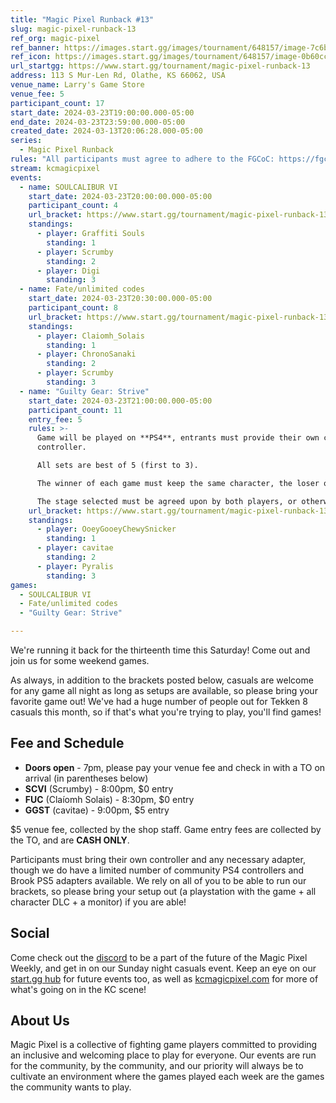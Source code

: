```yaml
---
title: "Magic Pixel Runback #13"
slug: magic-pixel-runback-13
ref_org: magic-pixel
ref_banner: https://images.start.gg/images/tournament/648157/image-7c6bb35b947204cdc3a5f9ea85eec443.png?ehk=C%2FScgykeX0v2je2pnLumbGlhIhajng7pwP2WbBdPXMc%3D&ehkOptimized=UbvXURaA8so4s5cqK9fGD1bgbTeIWgu0%2B2JdFiYMavk%3D
ref_icon: https://images.start.gg/images/tournament/648157/image-0b60cc256115680fd62a5668e1482acf.png?ehk=9jAK04utzeDkY7RJX9jEA1yHfVtH14DD3yP5Tlh14mU%3D&ehkOptimized=HX%2F40lkwytugbza%2FopIYNTHOX%2FBdwynRZUe9Ql9HvAg%3D
url_startgg: https://www.start.gg/tournament/magic-pixel-runback-13
address: 113 S Mur-Len Rd, Olathe, KS 66062, USA
venue_name: Larry's Game Store
venue_fee: 5
participant_count: 17
start_date: 2024-03-23T19:00:00.000-05:00
end_date: 2024-03-23T23:59:00.000-05:00
created_date: 2024-03-13T20:06:28.000-05:00
series:
  - Magic Pixel Runback
rules: "All participants must agree to adhere to the FGCoC: https://fgcoc.com/"
stream: kcmagicpixel
events:
  - name: SOULCALIBUR VI
    start_date: 2024-03-23T20:00:00.000-05:00
    participant_count: 4
    url_bracket: https://www.start.gg/tournament/magic-pixel-runback-13/events/soulcalibur-vi/brackets/1608802/2405524
    standings:
      - player: Graffiti Souls
        standing: 1
      - player: Scrumby
        standing: 2
      - player: Digi
        standing: 3
  - name: Fate/unlimited codes
    start_date: 2024-03-23T20:30:00.000-05:00
    participant_count: 8
    url_bracket: https://www.start.gg/tournament/magic-pixel-runback-13/events/fate-unlimited-codes/brackets/1608807/2405529
    standings:
      - player: Claiomh_Solais
        standing: 1
      - player: ChronoSanaki
        standing: 2
      - player: Scrumby
        standing: 3
  - name: "Guilty Gear: Strive"
    start_date: 2024-03-23T21:00:00.000-05:00
    participant_count: 11
    entry_fee: 5
    rules: >-
      Game will be played on **PS4**, entrants must provide their own compatible
      controller.  

      All sets are best of 5 (first to 3).  

      The winner of each game must keep the same character, the loser of that game may switch characters.  

      The stage selected must be agreed upon by both players, or otherwise selected at random.
    url_bracket: https://www.start.gg/tournament/magic-pixel-runback-13/events/guilty-gear-strive/brackets/1608801/2405523
    standings:
      - player: OoeyGooeyChewySnicker
        standing: 1
      - player: cavitae
        standing: 2
      - player: Pyralis
        standing: 3
games:
  - SOULCALIBUR VI
  - Fate/unlimited codes
  - "Guilty Gear: Strive"

---
```


We're running it back for the thirteenth time this Saturday! Come out and join us for some weekend games.

As always, in addition to the brackets posted below, casuals are welcome for any game all night as long as setups are available, so please bring your favorite game out! We've had a huge number of people out for Tekken 8 casuals this month, so if that's what you're trying to play, you'll find games!

## Fee and Schedule

- **Doors open** - 7pm, please pay your venue fee and check in with a TO on arrival (in parentheses below)
- **SCVI** (Scrumby) - 8:00pm, $0 entry
- **FUC** (Claíomh Solais) - 8:30pm, $0 entry
- **GGST** (cavitae) - 9:00pm, $5 entry

$5 venue fee, collected by the shop staff. Game entry fees are collected by the TO, and are **CASH ONLY**. 

Participants must bring their own controller and any necessary adapter, though we do have a limited number of community PS4 controllers and Brook PS5 adapters available. We rely on all of you to be able to run our brackets, so please bring your setup out (a playstation with the game + all character DLC + a monitor) if you are able!  

## Social
Come check out the [discord](https://discord.gg/jkmn6CVrrQ) to be a part of the future of the Magic Pixel Weekly, and get in on our Sunday night casuals event. Keep an eye on our [start.gg hub](https://www.start.gg/hub/magic-pixel) for future events too, as well as [kcmagicpixel.com](https://kcmagicpixel.com) for more of what's going on in the KC scene!

## About Us

Magic Pixel is a collective of fighting game players committed to providing an inclusive and welcoming place to play for everyone. Our events are run for the community, by the community, and our priority will always be to cultivate an environment where the games played each week are the games the community wants to play.
  